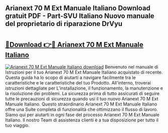 ## Arianext 70 M Ext Manuale Italiano Download gratuit PDF - Part-SVU Italiano Nuovo manuale del proprietario di riparazione DrVyu

# <h2><a href="http://df94jp5.blite.top/?on=Arianext+70+M+Ext+Manuale+Italiano">🔗Download 👉🔴 Arianext 70 M Ext Manuale Italiano</a></h2>

[![Arianext 70 M Ext Manuale Italiano download](https://i.imgur.com/lujVjoI.png)](http://df94jp5.blite.top/?on=Arianext+70+M+Ext+Manuale+Italiano)
Benvenuto nel manuale di Istruzioni per il tuo Arianext 70 M Ext Manuale Italiano acquistato di recente. Questa guida ha lo scopo di aiutarti a navigare facilmente tra le caratteristiche e le caratteristiche del tuo Prodotto. All'interno, troverai istruzioni dettagliate per L'installazione, il funzionamento, la manutenzione e la risoluzione dei problemi. La sicurezza prima di tutto assicurati di seguire tutte le precauzioni di sicurezza quando usi il tuo nuovo Arianext 70 M Ext Manuale Italiano. Questo straordinario Arianext 70 M Ext Manuale Italiano offre una Suite completa di funzionalità che ottimizzano il flusso di lavoro. Siamo qui per aiutarti in ogni fase del processo Arianext 70 M Ext Manuale Italiano. Il nostro Team di assistenza clienti è a tua disposizione per tutto il tuo viaggio.

